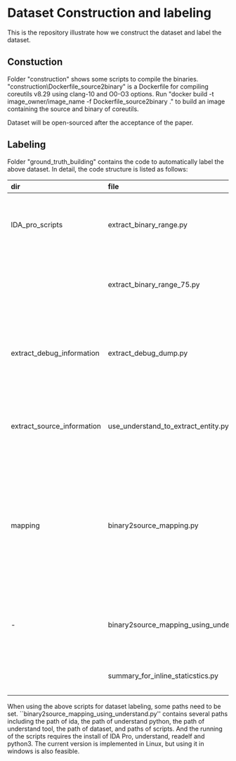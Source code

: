 # Dataset Construction and labeling
 
This is the repository illustrate how we construct the dataset and label the dataset.

## Constuction

Folder "construction" shows some scripts to compile the binaries. "construction\Dockerfile_source2binary" is a Dockerfile for compiling coreutils v8.29 using clang-10 and O0-O3 options. Run "docker build -t image_owner/image_name -f Dockerfile_source2binary ." to build an image containing the source and binary of coreutils.


Dataset will be open-sourced after the acceptance of the paper.

## Labeling

Folder "ground_truth_building" contains the code to automatically label the above dataset. In detail, the code structure is listed as follows:

| dir | file | function |
| :----  | :--- | :------- |
| IDA_pro_scripts  |  extract_binary_range.py | scripts to extract binary function boundary for IDA 7.0 and lower|
| | extract_binary_range_75.py | scripts to extract binary function boundary for IDA 7.5|
| extract_debug_information  |  extract_debug_dump.py | extract the line mapping from .debug_line section in binary using readelf |
| extract_source_information | use_understand_to_extract_entity.py | use understand to extract the source line-to-function mapping. |
| mapping | binary2source_mapping.py | extend the line-mapping with binary address-to-function mapping and source line-to-function mapping to function level mapping. |
|-| binary2source_mapping_using_understand.py | main function to conduct labeling for all binaries and source projects. |
| | summary_for_inline_staticstics.py | summary the metrics for all binaries. |

When using the above scripts for dataset labeling, some paths need to be set. ``binary2source_mapping_using_understand.py'' contains several paths including the path of ida, the path of understand python, the path of understand tool, the path of dataset, and paths of scripts. And the running of the scripts requires the install of IDA Pro, understand, readelf and python3. The current version is implemented in Linux, but using it in windows is also feasible.

